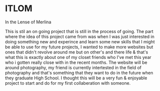 # ITLOM
In the Lense of Merlina

This is stil an on going project that is still in the process of going. The part where the idea of this project came from was when I was just interested in doing something 
new and experince and learn some new skills that I might be able to use for my future projects, I wanted to make more websites but ones that didn't revolve around me but on other's
and there life & that's what this is exactly about one of my closet friends who I've met this year who i gotten really close with in the recent months. The website will be around photography, 
my friend is currently intertested in the field of photography and that's something that they want to do in the future when they graduate High School. I thought this will be a very fun & enjoyable 
project to start and do for my first collaberation with someone. 
